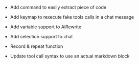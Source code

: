 - Add command to easily extract piece of code

- Add keymap to rexecute fake tools calls in a chat message
- Add variable support to AiRewrite
- Add selection support to chat
- Record & repeat function
- Update tool call syntax to use an actual markdown block
